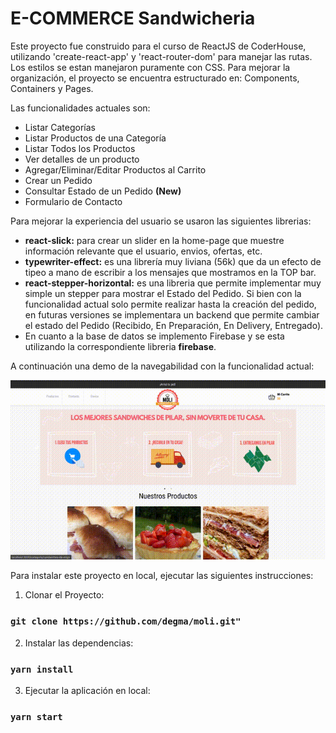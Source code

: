 # E-COMMERCE Sandwicheria

Este proyecto fue construido para el curso de ReactJS de CoderHouse, utilizando 'create-react-app' y 'react-router-dom' para manejar las rutas. Los estilos se estan manejaron puramente con CSS. 
Para mejorar la organización, el proyecto se encuentra estructurado en: Components, Containers y Pages. 

Las funcionalidades actuales son: 
- Listar Categorías
- Listar Productos de una Categoría
- Listar Todos los Productos
- Ver detalles de un producto
- Agregar/Eliminar/Editar Productos al Carrito
- Crear un Pedido
- Consultar Estado de un Pedido **(New)**
- Formulario de Contacto

Para mejorar la experiencia del usuario se usaron las siguientes librerias:
- **react-slick:** para crear un slider en la home-page que muestre información relevante que el usuario, envios, ofertas, etc.
- **typewriter-effect:** es una librería muy liviana (56k) que da un efecto de tipeo a mano de escribir a los mensajes que mostramos en la TOP bar.
- **react-stepper-horizontal:** es una libreria que permite implementar muy simple un stepper para mostrar el Estado del Pedido. Si bien con la funcionalidad actual solo permite realizar hasta la creación del pedido, en futuras versiones se implementara un backend que permite cambiar el estado del Pedido (Recibido, En Preparación, En Delivery, Entregado). 
- En cuanto a la base de datos se implemento Firebase y se esta utilizando la correspondiente libreria **firebase**. 

A continuación una demo de la navegabilidad con la funcionalidad actual: 

![](demo_site.gif)


Para instalar este proyecto en local, ejecutar las siguientes instrucciones:
1. Clonar el Proyecto:
### `git clone https://github.com/degma/moli.git"`
2. Instalar las dependencias:
### `yarn install`
3. Ejecutar la aplicación en local:
### `yarn start`

